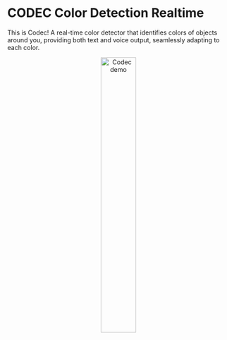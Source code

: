 # CODEC Color Detection Realtime

This is Codec! A real-time color detector that identifies colors of objects around you, providing both text and voice output, seamlessly adapting to each color.

<p align="center">
    <img src="codec.gif" width="40%" alt="Codec demo">
</p>
